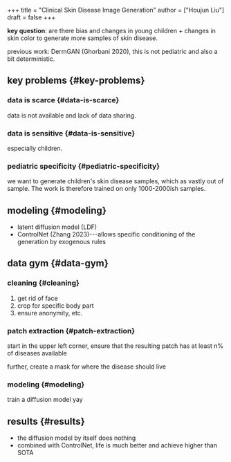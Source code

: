 +++
title = "Clinical Skin Disease Image Generation"
author = ["Houjun Liu"]
draft = false
+++

**key question**: are there bias and changes in young children + changes in skin color to generate more samples of skin disease.

previous work: DermGAN (Ghorbani 2020), this is not pediatric and also a bit deterministic.


## key problems {#key-problems}


### data is scarce {#data-is-scarce}

data is not available and lack of data sharing.


### data is sensitive {#data-is-sensitive}

especially children.


### pediatric specificity {#pediatric-specificity}

we want to generate children's skin disease samples, which as vastly out of sample. The work is therefore trained on only 1000-2000ish samples.


## modeling {#modeling}

-   latent diffusion model (LDF)
-   ControlNet (Zhang 2023)---allows specific conditioning of the generation by exogenous rules


## data gym {#data-gym}


### cleaning {#cleaning}

1.  get rid of face
2.  crop for specific body part
3.  ensure anonymity, etc.


### patch extraction {#patch-extraction}

start in the upper left corner, ensure that the resulting patch has at least n% of diseases available

further, create a mask for where the disease should live


### modeling {#modeling}

train a diffusion model yay


## results {#results}

-   the diffusion model by itself does nothing
-   combined with ControlNet, life is much better and achieve higher than SOTA
